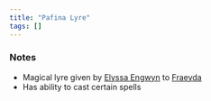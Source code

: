 ```yaml
---
title: "Pafina Lyre"
tags: []
---
```


### Notes 

- Magical lyre given by [Elyssa Engwyn](content/NPCs/Elyssa%20Engwyn.md) to [Fraeyda](content/PCs/Fraeyda.md)
- Has ability to cast certain spells